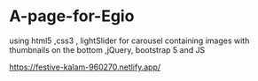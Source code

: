 # A-page-for-Egio
using html5 ,css3 , lightSlider for carousel containing images with thumbnails on the bottom ,jQuery, bootstrap 5 and JS

https://festive-kalam-960270.netlify.app/
